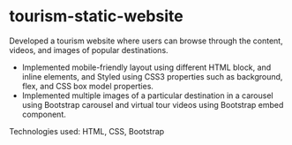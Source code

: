 # tourism-static-website

Developed a tourism website where users can browse through the content, videos, and images of popular destinations.

- Implemented mobile-friendly layout using different HTML block, and inline elements, and Styled using CSS3 properties such as background, flex, and CSS box model properties.
- Implemented multiple images of a particular destination in a carousel using Bootstrap carousel and virtual tour videos using Bootstrap embed component.

Technologies used: HTML, CSS, Bootstrap
